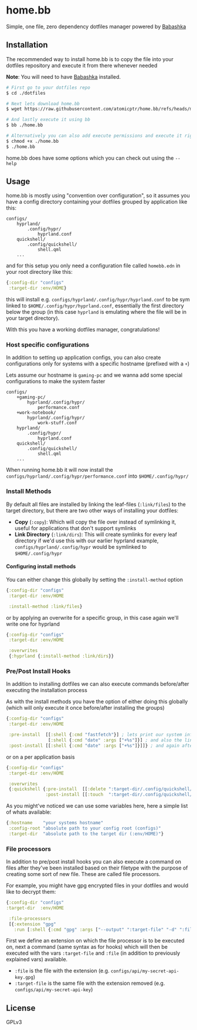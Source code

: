 # home.bb

Simple, one file, zero dependency dotfiles manager powered by [Babashka](https://babashka.org/)

## Installation

The recommended way to install home.bb is to copy the file into your dotfiles repository and execute it from there whenever needed

**Note**: You will need to have [Babashka](https://babashka.org/) installed.

```bash
# First go to your dotfiles repo
$ cd ./dotfiles

# Next lets download home.bb
$ wget https://raw.githubusercontent.com/atomicptr/home.bb/refs/heads/master/src/home.bb

# And lastly execute it using bb
$ bb ./home.bb

# Alternatively you can also add execute permissions and execute it right away:
$ chmod +x ./home.bb
$ ./home.bb
```

home.bb does have some options which you can check out using the `--help`

## Usage

home.bb is mostly using "convention over configuration", so it assumes you have a config directory containing your dotfiles grouped by application like this:

```
configs/
    hyprland/
        .config/hypr/
            hyprland.conf
    quickshell/
        .config/quickshell/
            shell.qml
    ...
```

and for this setup you only need a configuration file called `homebb.edn` in your root directory like this:

```clojure
{:config-dir "configs"
 :target-dir :env/HOME}
```

this will install e.g. `configs/hyprland/.config/hypr/hyprland.conf` to be sym linked to `$HOME/.config/hypr/hyprland.conf`, essentially the first directory
below the group (in this case `hyprland` is emulating where the file will be in your target directory).

With this you have a working dotfiles manager, congratulations!

### Host specific configurations

In addition to setting up application configs, you can also create configurations only for systems with a specific hostname (prefixed with a `+`)

Lets assume our hostname is `gaming-pc` and we wanna add some special configurations to make the system faster

```
configs/
    +gaming-pc/
        hyprland/.config/hypr/
            performance.conf
    +work-notebook/
        hyprland/.config/hypr/
            work-stuff.conf
    hyprland/
        .config/hypr/
            hyprland.conf
    quickshell/
        .config/quickshell/
            shell.qml
    ...
```

When running home.bb it will now install the `configs/hyprland/.config/hypr/performance.conf` into `$HOME/.config/hypr/`

### Install Methods

By default all files are installed by linking the leaf-files (`:link/files`) to the target directory, but there are two other ways of installing your dotfiles:

- **Copy** (`:copy`): Which will copy the file over instead of symlinking it, useful for applications that don't support symlinks
- **Link Directory** (`:link/dirs`): This will create symlinks for every leaf directory if we'd use this with our earlier hyprland example, `configs/hyprland/.config/hypr` would be symlinked to `$HOME/.config/hypr`

#### Configuring install methods

You can either change this globally by setting the `:install-method` option

```clojure
{:config-dir "configs"
 :target-dir :env/HOME

 :install-method :link/files}
```

or by applying an overwrite for a specific group, in this case again we'll write one for hyprland

```clojure
{:config-dir "configs"
 :target-dir :env/HOME

 :overwrites
 {:hyprland {:install-method :link/dirs}}
```

### Pre/Post Install Hooks

In addition to installing dotfiles we can also execute commands before/after executing the installation process

As with the install methods you have the option of either doing this globally (which will only execute it once before/after installing the groups)

```clojure
{:config-dir "configs"
 :target-dir :env/HOME

 :pre-install  [[:shell {:cmd "fastfetch"}] ; lets print our system info before
                [:shell {:cmd "date" :args ["+%s"]}] ; and also the linux timestamp for whatever reason
 :post-install [[:shell {:cmd "date" :args ["+%s"]}]]} ; and again after we installed everything, for benchmarking maybe?
```

or on a per application basis


```clojure
{:config-dir "configs"
 :target-dir :env/HOME

 :overwrites
 {:quickshell {:pre-install  [[:delete ":target-dir/.config/quickshell/.qmlls.ini"]]    ; delete this file before install
               :post-install [[:touch  ":target-dir/.config/quickshell/.qmlls.ini"]]}}} ; and create it again after
```

As you might've noticed we can use some variables here, here a simple list of whats available:

```clojure
{:hostname    "your systems hostname"
 :config-root "absolute path to your config root (configs)"
 :target-dir  "absolute path to the target dir (:env/HOME)"}
```

### File processors

In addition to pre/post install hooks you can also execute a command on files after they've been installed based on
their filetype with the purpose of creating some sort of new file. These are called file processors.

For example, you might have gpg encrypted files in your dotfiles and would like to decrypt them:

```clojure
{:config-dir "configs"
:target-dir  :env/HOME

 :file-processors
 [{:extension "gpg"
   :run [:shell {:cmd "gpg" :args ["--output" ":target-file" "-d" ":file"]}]}]}
```

First we define an extension on which the file processor is to be executed on, next a command (same syntax as for hooks)
which will then be executed with the vars `:target-file` and `:file` (in addition to previously explained vars) available.

- `:file` is the file with the extension (e.g. `configs/api/my-secret-api-key.gpg`)
- `:target-file` is the same file with the extension removed (e.g. `configs/api/my-secret-api-key`)

## License

GPLv3
